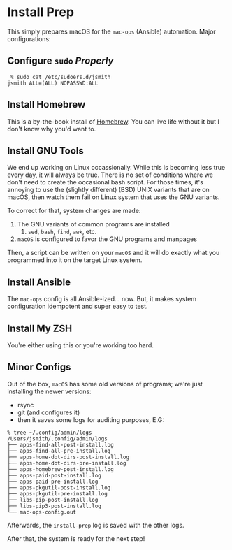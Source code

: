 # Install Prep

This simply prepares macOS for the `mac-ops` (Ansible) automation. Major configurations:

## Configure `sudo` *Properly*

```shell
 % sudo cat /etc/sudoers.d/jsmith
jsmith ALL=(ALL) NOPASSWD:ALL
```

## Install Homebrew

This is a by-the-book install of [Homebrew]. You can live life without it but I don't know why you'd want to.

## Install GNU Tools

We end up working on Linux occassionally. While this is becoming less true every day, it will always be true. There is no set of conditions where we don't need to create the occasional bash script. For those times, it's annoying to use the (slightly different) (BSD) UNIX variants that are on macOS, then watch them fail on Linux system that uses the GNU variants.

To correct for that, system changes are made:

1. The GNU variants of common programs are installed
   1. `sed`, `bash`, `find`, `awk`, etc.
2. `macOS` is configured to favor the GNU programs and manpages

Then, a script can be written on your `macOS` and it will do exactly what you programmed into it on the target Linux system.

## Install Ansible

The `mac-ops` config is all Ansible-ized... now. But, it makes system configuration idempotent and super easy to test.

## Install My ZSH

You're either using this or you're working too hard.

## Minor Configs

Out of the box, `macOS` has some old versions of programs; we're just installing the newer versions:

* rsync
* git (and configures it)
* then it saves some logs for auditing purposes, E.G:

```shell
% tree ~/.config/admin/logs
/Users/jsmith/.config/admin/logs
├── apps-find-all-post-install.log
├── apps-find-all-pre-install.log
├── apps-home-dot-dirs-post-install.log
├── apps-home-dot-dirs-pre-install.log
├── apps-homebrew-post-install.log
├── apps-paid-post-install.log
├── apps-paid-pre-install.log
├── apps-pkgutil-post-install.log
├── apps-pkgutil-pre-install.log
├── libs-pip-post-install.log
├── libs-pip3-post-install.log
└── mac-ops-config.out
```

Afterwards, the `install-prep` log is saved with the other logs.

After that, the system is ready for the next step!

<!-- docs/refs -->

[Homebrew]:https://brew.sh/
